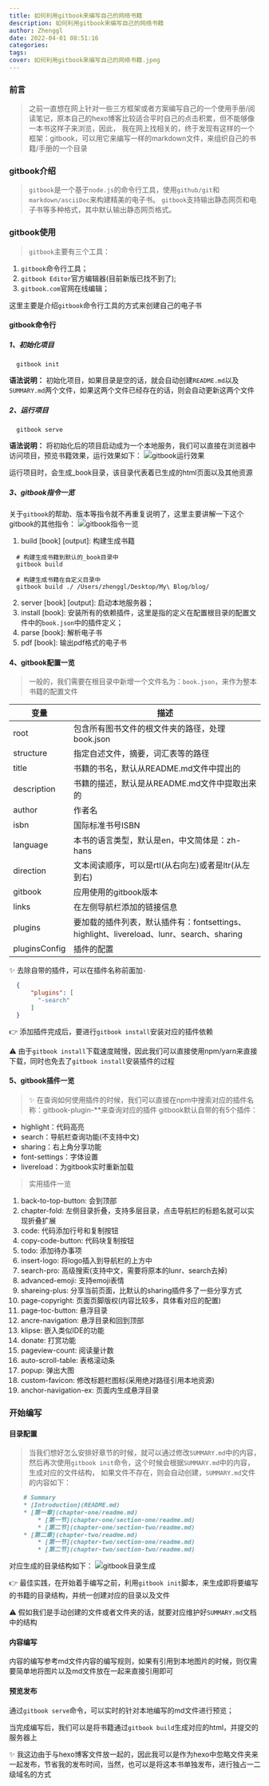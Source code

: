 ```yaml
---
title: 如何利用gitbook来编写自己的网络书籍
description: 如何利用gitbook来编写自己的网络书籍
author: Zhenggl
date: 2022-04-01 08:51:16
categories:
tags:
cover: 如何利用gitbook来编写自己的网络书籍.jpeg
---
```


### 前言
> 之前一直想在网上针对一些三方框架或者方案编写自己的一个使用手册/阅读笔记，原本自己的hexo博客比较适合平时自己的点击积累，但不能够像一本书这样子来浏览，因此，
> 我在网上找相关的，终于发现有这样的一个框架：gitbook，可以用它来编写一样的markdown文件，来组织自己的书籍/手册的一个目录

### gitbook介绍
> `gitbook`是一个基于`node.js`的命令行工具，使用`github/git`和`markdown/asciiDoc`来构建精美的电子书。
> `gitbook`支持输出静态网页和电子书等多种格式，其中默认输出静态网页格式。

### gitbook使用
> `gitbook`主要有三个工具：

1. `gitbook`命令行工具；
2. `gitbook Editor`官方编辑器(目前新版已找不到了);
3. `gitbook.com`官网在线编辑；

这里主要是介绍`gitbook`命令行工具的方式来创建自己的电子书

#### gitbook命令行

##### 1、初始化项目
```shell script
  gitbook init
```
**语法说明：**
初始化项目，如果目录是空的话，就会自动创建`README.md`以及`SUMMARY.md`两个文件，如果这两个文件已经存在的话，则会自动更新这两个文件

##### 2、运行项目
```shell script
  gitbook serve
```
**语法说明：**
将初始化后的项目启动成为一个本地服务，我们可以直接在浏览器中访问项目，预览书籍效果，运行效果如下：
![gitbook运行效果](gitbook运行效果.png)

运行项目时，会生成_book目录，该目录代表着已生成的html页面以及其他资源

##### 3、gitbook指令一览
关于`gitbook`的帮助、版本等指令就不再重复说明了，这里主要讲解一下这个gitbook的其他指令：
![gitbook指令一览](gitbook指令一览.png)

1. build [book] [output]: 构建生成书籍
```shell script
  # 构建生成书籍到默认的_book目录中
  gitbook build 
```
```shell script
  # 构建生成书籍在自定义目录中
  gitbook build ./ /Users/zhenggl/Desktop/My\ Blog/blog/
```
2. server [book] [output]: 启动本地服务器；
3. install [book]: 安装所有的依赖插件，这里是指的定义在配置根目录的配置文件中的`book.json`中的插件定义；
4. parse [book]: 解析电子书
5. pdf [book]: 输出pdf格式的电子书

#### 4、gitbook配置一览
> 一般的，我们需要在根目录中新增一个文件名为：`book.json`，来作为整本书籍的配置文件

| 变量 | 描述 |
| --- | --- |
| root | 包含所有图书文件的根文件夹的路径，处理book.json |
| structure | 指定自述文件，摘要，词汇表等的路径 |
| title | 书籍的书名，默认从README.md文件中提出的 |
| description | 书籍的描述，默认是从README.md文件中提取出来的 |
| author | 作者名 |
| isbn | 国际标准书号ISBN |
| language | 本书的语言类型，默认是en，中文简体是：zh-hans |
| direction | 文本阅读顺序，可以是rtl(从右向左)或者是ltr(从左到右) |
| gitbook | 应用使用的gitbook版本 |
| links | 在左侧导航栏添加的链接信息 |
| plugins | 要加载的插件列表，默认插件有：fontsettings、highlight、livereload、lunr、search、sharing |
| pluginsConfig | 插件的配置 |

✨  去除自带的插件，可以在插件名称前面加`-`
```json
  {
      "plugins": [
        "-search"
      ]
  }
```
👉 添加插件完成后，要进行`gitbook install`安装对应的插件依赖

⚠️ 由于`gitbook install`下载速度贼慢，因此我们可以直接使用npm/yarn来直接下载，同时也免去了`gitbook install`安装插件的过程

#### 5、gitbook插件一览
> ✨ 在查询如何使用插件的时候，我们可以直接在npm中搜索对应的插件名称：gitbook-plugin-**来查询对应的插件
> gitbook默认自带的有5个插件：

+ highlight：代码高亮
+ search：导航栏查询功能(不支持中文)
+ sharing：右上角分享功能
+ font-settings：字体设置
+ livereload：为gitbook实时重新加载

> 实用插件一览

1. back-to-top-button: 会到顶部
2. chapter-fold: 左侧目录折叠，支持多层目录，点击导航栏的标题名就可以实现折叠扩展
3. code: 代码添加行号和复制按钮
4. copy-code-button: 代码块复制按钮
5. todo: 添加待办事项
6. insert-logo: 将logo插入到导航栏的上方中
7. search-pro: 高级搜索(支持中文，需要将原本的lunr、search去掉)
8. advanced-emoji: 支持emoji表情
9. shareing-plus: 分享当前页面，比默认的sharing插件多了一些分享方式
10. page-copyright: 页面页脚版权(内容比较多，具体看对应的配置)
11. page-toc-button: 悬浮目录
12. ancre-navigation: 悬浮目录和回到顶部
13. klipse: 嵌入类似IDE的功能
14. donate: 打赏功能
15. pageview-count: 阅读量计数
16. auto-scroll-table: 表格滚动条
17. popup: 弹出大图
18. custom-favicon: 修改标题栏图标(采用绝对路径引用本地资源)
19. anchor-navigation-ex: 页面内生成悬浮目录


### 开始编写

#### 目录配置
> 当我们想好怎么安排好章节的时候，就可以通过修改`SUMMARY.md`中的内容，然后再次使用`gitbook init`命令，这个时候会根据`SUMMARY.md`中的内容，生成对应的文件结构，
> 如果文件不存在，则会自动创建，`SUMMARY.md`文件的内容如下：
```markdown
    # Summary
    * [Introduction](README.md)
    * [第一章](chapter-one/readme.md)
        * [第一节](chapter-one/section-one/readme.md)
        * [第二节](chapter-one/section-two/readme.md)
    * [第二章](chapter-two/readme.md)
        * [第一节](chapter-two/section-one/readme.md)
        * [第二节](chapter-two/section-two/readme.md)
```
对应生成的目录结构如下：
![gitbook目录生成](gitbook目录生成.png)

👉 最佳实践，在开始着手编写之前，利用`gitbook init`脚本，来生成即将要编写的书籍的目录结构，并统一创建对应的目录以及文件

⚠️ 假如我们是手动创建的文件或者文件夹的话，就要对应维护好`SUMMARY.md`文档中的结构

#### 内容编写
内容的编写参考md文件内容的编写规则，如果有引用到本地图片的时候，则仅需要简单地将图片以及md文件放在一起来直接引用即可

#### 预览发布
通过`gitbook serve`命令，可以实时的针对本地编写的md文件进行预览；

当完成编写后，我们可以是将书籍通过`gitbook build`生成对应的html，并提交的服务器上

✨ 我这边由于与hexo博客文件放一起的，因此我可以是作为hexo中忽略文件夹来一起发布，节省我的发布时间，当然，也可以是将这本书单独发布，进行独占一二级域名的方式
